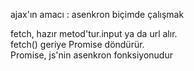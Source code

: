 ajax'ın amacı : asenkron biçimde çalışmak

fetch, hazır metod'tur.input ya da url alır.<br/>
fetch() geriye Promise döndürür. <br/>
Promise, js'nin asenkron fonksiyonudur
